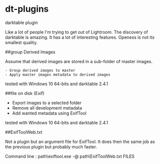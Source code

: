 # dt-plugins
darktable plugin

Like a lot of people I'm trying to get out of Lightroom. The discovery of
darktable is amazing. It has a lot of interesting features. Openess is not
its smallest quality.

##group Derived Images

  Assume that derived images are stored in a sub-folder of master images.

    - Group derived images to master
    - Apply master images metadata to derived images

  tested with Windows 10 64-bits and darktable 2.4.1

##file on disk (Exif)

  - Export images to a selected folder
  - Remove all development metadata
  - Add wanted metadata using ExifTool

  tested with Windows 10 64-bits and darktable 2.4.1

##ExifToolWeb.txt

  Not a plugin but an argument file for ExifTool. It does then the same job
  as the previous plugin but probably much faster.

  Command line : path\exiftool.exe -@ path\ExifToolWeb.txt FILES
